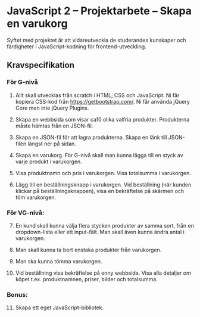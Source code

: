 # JavaScript 2 – Projektarbete – Skapa en varukorg

Syftet med projektet är att vidareutveckla de studerandes kunskaper och färdigheter i JavaScript-kodning för frontend-utveckling.

## Kravspecifikation

### För G-nivå

1. Allt skall utvecklas från scratch i HTML, CSS och JavaScript. Ni får kopiera CSS-kod från https://getbootstrap.com/. Ni får använda jQuery Core men inte jQuery Plugins.

2. Skapa en webbsida som visar ca10 olika valfria produkter. Produkterna måste hämtas från en JSON-fil.

3. Skapa en JSON-fil för att lagra produkterna. Skapa en länk till JSON-filen längst ner på sidan.

4. Skapa en varukorg. För G-nivå skall man kunna lägga till en styck av varje produkt i varukorgen.

5. Visa produktnamn och pris i varukorgen. Visa totalsumma i varukorgen.

6. Lägg till en beställningsknapp i varukorgen. Vid beställning (när kunden klickar på beställningsknappen), visa en bekräftelse på skärmen och töm varukorgen.

### För VG-nivå:

7. En kund skall kunna välja flera stycken produkter av samma sort, från en dropdown-lista eller ett input-fält. Man skall även kunna ändra antal i varukorgen.

8. Man skall kunna ta bort enstaka produkter från varukorgen.

9. Man ska kunna tömma varukorgen.

10. Vid beställning visa bekräftelse på enny webbsida. Visa alla detaljer om köpet t.ex. produktnamnen, priser, bilder och totalsumma.

### Bonus:

11. Skapa ett eget JavaScript-bibliotek.
